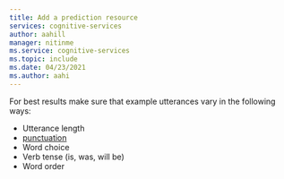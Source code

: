 ```yaml
---
title: Add a prediction resource
services: cognitive-services
author: aahill
manager: nitinme
ms.service: cognitive-services
ms.topic: include 
ms.date: 04/23/2021
ms.author: aahi
---
```


For best results make sure that example utterances vary in the following ways:

* Utterance length
* [punctuation](../luis-reference-application-settings.md#punctuation-normalization)
* Word choice
* Verb tense (is, was, will be)
* Word order
